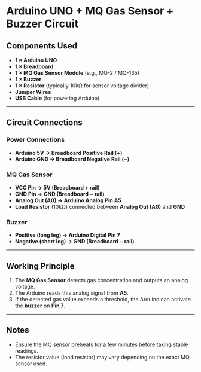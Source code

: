 # Arduino UNO + MQ Gas Sensor + Buzzer Circuit

## Components Used
- **1 × Arduino UNO**
- **1 × Breadboard**
- **1 × MQ Gas Sensor Module** (e.g., MQ-2 / MQ-135)
- **1 × Buzzer**
- **1 × Resistor** (typically 10kΩ for sensor voltage divider)
- **Jumper Wires**
- **USB Cable** (for powering Arduino)

---

## Circuit Connections

### Power Connections
- **Arduino 5V → Breadboard Positive Rail (+)**
- **Arduino GND → Breadboard Negative Rail (−)**

### MQ Gas Sensor
- **VCC Pin → 5V (Breadboard + rail)**
- **GND Pin → GND (Breadboard − rail)**
- **Analog Out (A0) → Arduino Analog Pin A5**
- **Load Resistor** (10kΩ) connected between **Analog Out (A0)** and **GND**

### Buzzer
- **Positive (long leg) → Arduino Digital Pin 7**
- **Negative (short leg) → GND (Breadboard − rail)**

---

## Working Principle
1. The **MQ Gas Sensor** detects gas concentration and outputs an analog voltage.  
2. The Arduino reads this analog signal from **A5**.  
3. If the detected gas value exceeds a threshold, the Arduino can activate the **buzzer** on **Pin 7**.  

---

## Notes
- Ensure the MQ sensor preheats for a few minutes before taking stable readings.  
- The resistor value (load resistor) may vary depending on the exact MQ sensor used.  
